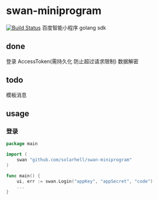 # swan-miniprogram
[![Build Status](https://travis-ci.org/solarhell/mina.svg?branch=master)](https://travis-ci.org/solarhell/mina)
百度智能小程序 golang sdk


## done
登录
AccessToken(需持久化 防止超过请求限制)
数据解密

## todo
模板消息


## usage

### 登录
```go
package main

import (
	swan "github.com/solarhell/swan-miniprogram"
)

func main() {
	ui, err := swan.Login("appKey", "appSecret", "code")
	...
}
```
